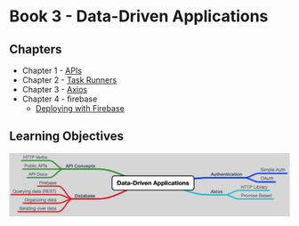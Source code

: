 # Book 3 - Data-Driven Applications

## Chapters
* Chapter 1 - [APIs](https://github.com/nss-nightclass-projects/Night-Class-Resources/blob/master/book-3-data-driven-applications/chapters/APIs.md)
* Chapter 2 - [Task Runners](./chapters/task-runners.md)
* Chapter 3 - [Axios](https://github.com/nss-nightclass-projects/Night-Class-Resources/blob/master/book-3-data-driven-applications/chapters/webpack%2Bimages%2Baxios.md)
* Chapter 4 - firebase
    * [Deploying with Firebase](https://github.com/nss-nightclass-projects/Night-Class-Resources/blob/master/book-3-data-driven-applications/chapters/firebase-deploy.md)

## Learning Objectives
![data-driven-apps](./images/data_driven_applications.png)
